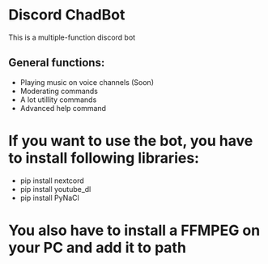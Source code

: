 # Discord ChadBot
This is a multiple-function discord bot

## General functions:
- Playing music on voice channels (Soon)
- Moderating commands
- A lot utillity commands
- Advanced help command
# If you want to use the bot, you have to install following libraries:
- pip install nextcord
- pip install youtube_dl
- pip install PyNaCl
# You also have to install a FFMPEG on your PC and add it to path

